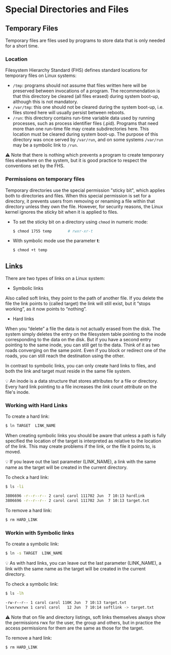 # Special Directories and Files

## Temporary Files

Temporary files are files used by programs to store data that is only needed for a short time.

### Location

Filesystem Hierarchy Standard (FHS) defines standard locations for temporary files on Linux systems:

- `/tmp`: programs should not assume that files written here will be preserved between invocations of a program. The recommendation is that this directory be cleared (all files erased) during system boot-up, although this is not mandatory.
- `/var/tmp`: this one should not be cleared during the system boot-up, i.e. files stored here will usually persist between reboots.
- `/run`: this directory contains run-time variable data used by running processes, such as process identifier files (.pid). Programs that need more than one run-time file may create subdirectories here. This location must be cleared during system boot-up. The purpose of this directory was once served by `/var/run`, and on some systems `/var/run` may be a symbolic link to `/run`.

⚠ Note that there is nothing which prevents a program to create temporary files elsewhere on the system, but it is good practice to respect the conventions set by the FHS.

### Permissions on temporary files

Temporary directories use the special permission "sticky bit", which applies both to directories and files. When this special permission is set for a directory, it prevents users from removing or renaming a file within that directory unless they own the file. However, for security reasons, the Linux kernel ignores the sticky bit when it is applied to files. 

- To set the sticky bit on a directory using `chmod` in numeric mode:

  ```sh
  $ chmod 1755 temp       # rwxr-xr-t
  ```

- With symbolic mode use the parameter **t**:

  ```sh
  $ chmod +t temp
  ```

## Links

There are two types of links on a Linux system:

- Symbolic links

Also called soft links, they point to the path of another file. If you delete the file the link points to (called target) the link will still exist, but it “stops working”, as it now points to “nothing”.

- Hard links

When you “delete” a file the data is not actually erased from the disk. The system simply deletes the entry on the filesystem table pointing to the inode corresponding to the data on the disk. But if you have a second entry pointing to the same inode, you can still get to the data. Think of it as two roads converging on the same point. Even if you block or redirect one of the roads, you can still reach the destination using the other.

In contrast to symbolic links, you can only create hard links to files, and both the link and target must reside in the same file system.

💡 An inode is a data structure that stores attributes for a file or directory. Every hard link pointing to a file increases the *link count attribute* on the file's inode.

### Working with Hard Links

To create a hard link:

```sh
$ ln TARGET  LINK_NAME
```

When creating symbolic links you should be aware that unless a path is fully specified the location of the target is interpreted as relative to the location of the link. This may create problems if the link, or the file it points to, is moved.

💡 If you leave out the last parameter (LINK_NAME), a link with the same name as the target will be created in the current directory.

To check a hard link:

```sh
$ ls -li

3806696 -r--r--r-- 2 carol carol 111702 Jun  7 10:13 hardlink
3806696 -r--r--r-- 2 carol carol 111702 Jun  7 10:13 target.txt
```

To remove a hard link:

```sh
$ rm HARD_LINK
```

### Workin with Symbolic links

To create a symbolic link:

```sh
$ ln -s TARGET  LINK_NAME
```

💡 As with hard links, you can leave out the last parameter (LINK_NAME), a link with the same name as the target will be created in the current directory.

To check a symbolic link:

```sh
$ ls -lh

-rw-r--r-- 1 carol carol 110K Jun  7 10:13 target.txt
lrwxrwxrwx 1 carol carol   12 Jun  7 10:14 softlink -> target.txt
```

⚠ Note that on file and directory listings, soft links themselves always show the permissions rwx for the user, the group and others, but in practice the access permissions for them are the same as those for the target.

To remove a hard link:

```sh
$ rm HARD_LINK
```
